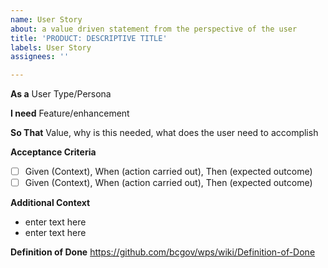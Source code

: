```yaml
---
name: User Story
about: a value driven statement from the perspective of the user
title: 'PRODUCT: DESCRIPTIVE TITLE'
labels: User Story
assignees: ''

---
```


**As a** User Type/Persona

**I need** Feature/enhancement

**So That** Value, why is this needed, what does the user need to accomplish

**Acceptance Criteria**
- [ ] Given (Context), When (action carried out), Then (expected outcome)
- [ ] Given (Context), When (action carried out), Then (expected outcome)

**Additional Context**
- enter text here
- enter text here

**Definition of Done**
https://github.com/bcgov/wps/wiki/Definition-of-Done
